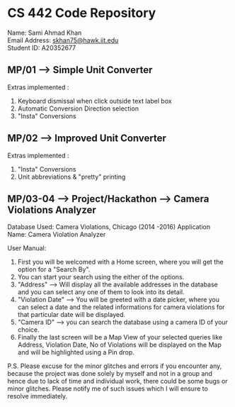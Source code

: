 # CS 442 Code Repository

Name: Sami Ahmad Khan   
Email Address: skhan75@hawk.iit.edu  
Student ID: A20352677   

## MP/01 --> Simple Unit Converter

Extras implemented :      

1. Keyboard dismissal when click outside text label box   
2. Automatic Conversion Direction selection   
3. "Insta" Conversions

## MP/02 -->  Improved Unit Converter

Extras implemented :

1. "Insta" Conversions
2. Unit abbreviations & "pretty" printing

## MP/03-04 --> Project/Hackathon --> Camera Violations Analyzer

Database Used: Camera Violations, Chicago (2014 -2016)
Application Name: Camera Violation Analyzer

User Manual:

1. First you will be welcomed with a Home screen, where you will get the option for a "Search By".
2. You can start your search using the either of the options.
3. "Address" --> Will display all the available addresses in the database and you can select any one of them to look into its detail.
4. "Violation Date" --> You will be greeted with a date picker, where you can select a date and the related informations for camera violations for that particular date will be displayed.
5. "Camera ID" --> you can search the database using a camera ID of your choice.
6. Finally the last screen will be a Map View of your selected queries like Address, Violation Date, No of Violations will be displayed on the Map and will be highlighted using a Pin drop.

P.S. Please excuse for the minor glitches and errors if you encounter any, because the project was done solely by myself and not in a group and hence due to lack of time and individual work, there could be some bugs or minor glitches. Please notify me of such issues which I will ensure to resolve immediately. 